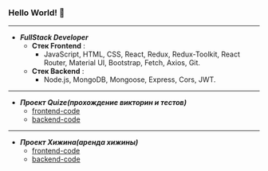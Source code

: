 ### Hello World! 👋
***
* ___FullStack Developer___
    * __Стек Frontend__ :
        * JavaScript, HTML, CSS, React, Redux, Redux-Toolkit, React Router, Material UI, Bootstrap, Fetch, Axios, Git.
    * __Стек Backend__ :
        * Node.js, MongoDB, Mongoose, Express, Cors, JWT.
***
* ___Проект Quize(прохождение викторин и тестов)___
    * [frontend-code](https://github.com/bennykrik/frontend-quize)
    * [backend-code](https://github.com/bennykrik/back-for-quiz)
***
* ___Проект Хижина(аренда хижины)___
    * [frontend-code](https://github.com/bennykrik/front_hotel)
    * [backend-code](https://github.com/bennykrik/back_for_hotel)
